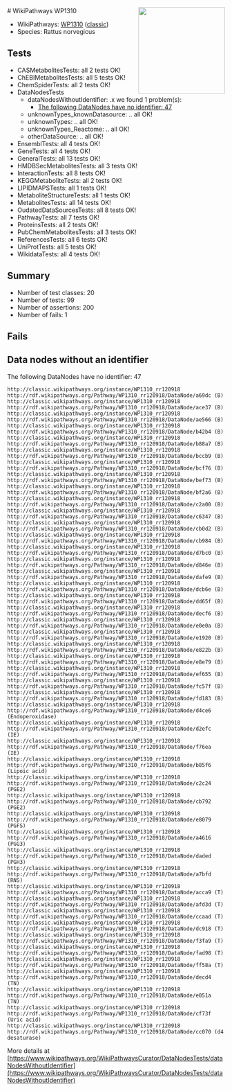 <img style="float: right; width: 200px" src="https://upload.wikimedia.org/wikipedia/commons/thumb/8/83/Wplogo_with_text_500.png/640px-Wplogo_with_text_500.png" />
# WikiPathways WP1310

* WikiPathways: [WP1310](https://wikipathways.org/pathways/WP1310) ([classic](https://classic.wikipathways.org/instance/WP1310))
* Species: Rattus norvegicus
## Tests
* CASMetabolitesTests: all 2 tests OK!
* ChEBIMetabolitesTests: all 5 tests OK!
* ChemSpiderTests: all 2 tests OK!
* DataNodesTests
    * dataNodesWithoutIdentifier: .x we found 1 problem(s):
        * [The following DataNodes have no identifier: 47](#8792c4f4)
    * unknownTypes_knownDatasource: .. all OK!
    * unknownTypes: .. all OK!
    * unknownTypes_Reactome: .. all OK!
    * otherDataSource: .. all OK!
* EnsemblTests: all 4 tests OK!
* GeneTests: all 4 tests OK!
* GeneralTests: all 13 tests OK!
* HMDBSecMetabolitesTests: all 3 tests OK!
* InteractionTests: all 8 tests OK!
* KEGGMetaboliteTests: all 2 tests OK!
* LIPIDMAPSTests: all 1 tests OK!
* MetaboliteStructureTests: all 1 tests OK!
* MetabolitesTests: all 14 tests OK!
* OudatedDataSourcesTests: all 8 tests OK!
* PathwayTests: all 7 tests OK!
* ProteinsTests: all 2 tests OK!
* PubChemMetabolitesTests: all 3 tests OK!
* ReferencesTests: all 6 tests OK!
* UniProtTests: all 5 tests OK!
* WikidataTests: all 4 tests OK!


## Summary

* Number of test classes: 20
* Number of tests: 99
* Number of assertions: 200
* Number of fails: 1

## Fails

<a name="8792c4f4" />

## Data nodes without an identifier

The following DataNodes have no identifier: 47
```
http://classic.wikipathways.org/instance/WP1310_rr120918 http://rdf.wikipathways.org/Pathway/WP1310_rr120918/DataNode/a69dc (B)
http://classic.wikipathways.org/instance/WP1310_rr120918 http://rdf.wikipathways.org/Pathway/WP1310_rr120918/DataNode/ace37 (B)
http://classic.wikipathways.org/instance/WP1310_rr120918 http://rdf.wikipathways.org/Pathway/WP1310_rr120918/DataNode/ae566 (B)
http://classic.wikipathways.org/instance/WP1310_rr120918 http://rdf.wikipathways.org/Pathway/WP1310_rr120918/DataNode/b42b4 (B)
http://classic.wikipathways.org/instance/WP1310_rr120918 http://rdf.wikipathways.org/Pathway/WP1310_rr120918/DataNode/b88a7 (B)
http://classic.wikipathways.org/instance/WP1310_rr120918 http://rdf.wikipathways.org/Pathway/WP1310_rr120918/DataNode/bccb9 (B)
http://classic.wikipathways.org/instance/WP1310_rr120918 http://rdf.wikipathways.org/Pathway/WP1310_rr120918/DataNode/bcf76 (B)
http://classic.wikipathways.org/instance/WP1310_rr120918 http://rdf.wikipathways.org/Pathway/WP1310_rr120918/DataNode/bef73 (B)
http://classic.wikipathways.org/instance/WP1310_rr120918 http://rdf.wikipathways.org/Pathway/WP1310_rr120918/DataNode/bf2a6 (B)
http://classic.wikipathways.org/instance/WP1310_rr120918 http://rdf.wikipathways.org/Pathway/WP1310_rr120918/DataNode/c2a00 (B)
http://classic.wikipathways.org/instance/WP1310_rr120918 http://rdf.wikipathways.org/Pathway/WP1310_rr120918/DataNode/c6347 (B)
http://classic.wikipathways.org/instance/WP1310_rr120918 http://rdf.wikipathways.org/Pathway/WP1310_rr120918/DataNode/cb0d2 (B)
http://classic.wikipathways.org/instance/WP1310_rr120918 http://rdf.wikipathways.org/Pathway/WP1310_rr120918/DataNode/cb984 (B)
http://classic.wikipathways.org/instance/WP1310_rr120918 http://rdf.wikipathways.org/Pathway/WP1310_rr120918/DataNode/d7bc0 (B)
http://classic.wikipathways.org/instance/WP1310_rr120918 http://rdf.wikipathways.org/Pathway/WP1310_rr120918/DataNode/d846e (B)
http://classic.wikipathways.org/instance/WP1310_rr120918 http://rdf.wikipathways.org/Pathway/WP1310_rr120918/DataNode/dafe9 (B)
http://classic.wikipathways.org/instance/WP1310_rr120918 http://rdf.wikipathways.org/Pathway/WP1310_rr120918/DataNode/dcb6e (B)
http://classic.wikipathways.org/instance/WP1310_rr120918 http://rdf.wikipathways.org/Pathway/WP1310_rr120918/DataNode/dd65f (B)
http://classic.wikipathways.org/instance/WP1310_rr120918 http://rdf.wikipathways.org/Pathway/WP1310_rr120918/DataNode/decf6 (B)
http://classic.wikipathways.org/instance/WP1310_rr120918 http://rdf.wikipathways.org/Pathway/WP1310_rr120918/DataNode/e0e0a (B)
http://classic.wikipathways.org/instance/WP1310_rr120918 http://rdf.wikipathways.org/Pathway/WP1310_rr120918/DataNode/e1920 (B)
http://classic.wikipathways.org/instance/WP1310_rr120918 http://rdf.wikipathways.org/Pathway/WP1310_rr120918/DataNode/e822b (B)
http://classic.wikipathways.org/instance/WP1310_rr120918 http://rdf.wikipathways.org/Pathway/WP1310_rr120918/DataNode/e8e79 (B)
http://classic.wikipathways.org/instance/WP1310_rr120918 http://rdf.wikipathways.org/Pathway/WP1310_rr120918/DataNode/ef655 (B)
http://classic.wikipathways.org/instance/WP1310_rr120918 http://rdf.wikipathways.org/Pathway/WP1310_rr120918/DataNode/fc57f (B)
http://classic.wikipathways.org/instance/WP1310_rr120918 http://rdf.wikipathways.org/Pathway/WP1310_rr120918/DataNode/fd183 (B)
http://classic.wikipathways.org/instance/WP1310_rr120918 http://rdf.wikipathways.org/Pathway/WP1310_rr120918/DataNode/d4ce6 (Endoperoxidase)
http://classic.wikipathways.org/instance/WP1310_rr120918 http://rdf.wikipathways.org/Pathway/WP1310_rr120918/DataNode/d2efc (IE)
http://classic.wikipathways.org/instance/WP1310_rr120918 http://rdf.wikipathways.org/Pathway/WP1310_rr120918/DataNode/f76ea (IE)
http://classic.wikipathways.org/instance/WP1310_rr120918 http://rdf.wikipathways.org/Pathway/WP1310_rr120918/DataNode/b85f6 (Lipoic acid)
http://classic.wikipathways.org/instance/WP1310_rr120918 http://rdf.wikipathways.org/Pathway/WP1310_rr120918/DataNode/c2c24 (PGE2)
http://classic.wikipathways.org/instance/WP1310_rr120918 http://rdf.wikipathways.org/Pathway/WP1310_rr120918/DataNode/cb792 (PGE2)
http://classic.wikipathways.org/instance/WP1310_rr120918 http://rdf.wikipathways.org/Pathway/WP1310_rr120918/DataNode/e8079 (PGFS)
http://classic.wikipathways.org/instance/WP1310_rr120918 http://rdf.wikipathways.org/Pathway/WP1310_rr120918/DataNode/a4616 (PGG3)
http://classic.wikipathways.org/instance/WP1310_rr120918 http://rdf.wikipathways.org/Pathway/WP1310_rr120918/DataNode/daded (PGH3)
http://classic.wikipathways.org/instance/WP1310_rr120918 http://rdf.wikipathways.org/Pathway/WP1310_rr120918/DataNode/a7bfd (RNS)
http://classic.wikipathways.org/instance/WP1310_rr120918 http://rdf.wikipathways.org/Pathway/WP1310_rr120918/DataNode/acca9 (T)
http://classic.wikipathways.org/instance/WP1310_rr120918 http://rdf.wikipathways.org/Pathway/WP1310_rr120918/DataNode/afd3d (T)
http://classic.wikipathways.org/instance/WP1310_rr120918 http://rdf.wikipathways.org/Pathway/WP1310_rr120918/DataNode/ccaad (T)
http://classic.wikipathways.org/instance/WP1310_rr120918 http://rdf.wikipathways.org/Pathway/WP1310_rr120918/DataNode/dc918 (T)
http://classic.wikipathways.org/instance/WP1310_rr120918 http://rdf.wikipathways.org/Pathway/WP1310_rr120918/DataNode/f3fa9 (T)
http://classic.wikipathways.org/instance/WP1310_rr120918 http://rdf.wikipathways.org/Pathway/WP1310_rr120918/DataNode/fad98 (T)
http://classic.wikipathways.org/instance/WP1310_rr120918 http://rdf.wikipathways.org/Pathway/WP1310_rr120918/DataNode/ff58a (T)
http://classic.wikipathways.org/instance/WP1310_rr120918 http://rdf.wikipathways.org/Pathway/WP1310_rr120918/DataNode/decd4 (TN)
http://classic.wikipathways.org/instance/WP1310_rr120918 http://rdf.wikipathways.org/Pathway/WP1310_rr120918/DataNode/e051a (TN)
http://classic.wikipathways.org/instance/WP1310_rr120918 http://rdf.wikipathways.org/Pathway/WP1310_rr120918/DataNode/cf73f (Uric acid)
http://classic.wikipathways.org/instance/WP1310_rr120918 http://rdf.wikipathways.org/Pathway/WP1310_rr120918/DataNode/cc070 (d4 desaturase)
```

More details at [https://www.wikipathways.org/WikiPathwaysCurator/DataNodesTests/dataNodesWithoutIdentifier](https://www.wikipathways.org/WikiPathwaysCurator/DataNodesTests/dataNodesWithoutIdentifier)

